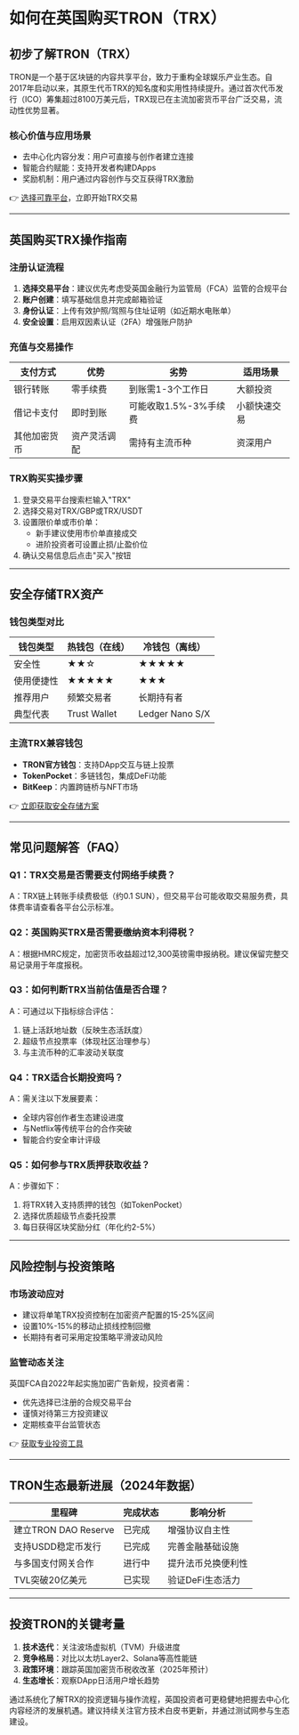 # 如何在英国购买TRON（TRX）

## 初步了解TRON（TRX）
TRON是一个基于区块链的内容共享平台，致力于重构全球娱乐产业生态。自2017年启动以来，其原生代币TRX的知名度和实用性持续提升。通过首次代币发行（ICO）筹集超过8100万美元后，TRX现已在主流加密货币平台广泛交易，流动性优势显著。

### 核心价值与应用场景
- 去中心化内容分发：用户可直接与创作者建立连接
- 智能合约赋能：支持开发者构建DApps
- 奖励机制：用户通过内容创作与交互获得TRX激励

👉 [选择可靠平台](https://bit.ly/okx_welcome)，立即开始TRX交易

---

## 英国购买TRX操作指南

### 注册认证流程
1. **选择交易平台**：建议优先考虑受英国金融行为监管局（FCA）监管的合规平台
2. **账户创建**：填写基础信息并完成邮箱验证
3. **身份认证**：上传有效护照/驾照与住址证明（如近期水电账单）
4. **安全设置**：启用双因素认证（2FA）增强账户防护

### 充值与交易操作
| 支付方式 | 优势 | 劣势 | 适用场景 |
|---------|------|------|---------|
| 银行转账 | 零手续费 | 到账需1-3个工作日 | 大额投资 |
| 借记卡支付 | 即时到账 | 可能收取1.5%-3%手续费 | 小额快速交易 |
| 其他加密货币 | 资产灵活调配 | 需持有主流币种 | 资深用户 |

### TRX购买实操步骤
1. 登录交易平台搜索栏输入"TRX"
2. 选择交易对TRX/GBP或TRX/USDT
3. 设置限价单或市价单：
   - 新手建议使用市价单直接成交
   - 进阶投资者可设置止损/止盈价位
4. 确认交易信息后点击"买入"按钮

---

## 安全存储TRX资产

### 钱包类型对比
| 钱包类型 | 热钱包（在线） | 冷钱包（离线） |
|----------|----------------|----------------|
| 安全性 | ★★☆ | ★★★★★ |
| 使用便捷性 | ★★★★★ | ★★★ |
| 推荐用户 | 频繁交易者 | 长期持有者 |
| 典型代表 | Trust Wallet | Ledger Nano S/X |

### 主流TRX兼容钱包
- **TRON官方钱包**：支持DApp交互与链上投票
- **TokenPocket**：多链钱包，集成DeFi功能
- **BitKeep**：内置跨链桥与NFT市场

👉 [立即获取安全存储方案](https://bit.ly/okx_welcome)

---

## 常见问题解答（FAQ）

### Q1：TRX交易是否需要支付网络手续费？
A：TRX链上转账手续费极低（约0.1 SUN），但交易平台可能收取交易服务费，具体费率请查看各平台公示标准。

### Q2：英国购买TRX是否需要缴纳资本利得税？
A：根据HMRC规定，加密货币收益超过12,300英镑需申报纳税。建议保留完整交易记录用于年度报税。

### Q3：如何判断TRX当前估值是否合理？
A：可通过以下指标综合评估：
1. 链上活跃地址数（反映生态活跃度）
2. 超级节点投票率（体现社区治理参与）
3. 与主流币种的汇率波动关联度

### Q4：TRX适合长期投资吗？
A：需关注以下发展要素：
- 全球内容创作者生态建设进度
- 与Netflix等传统平台的合作突破
- 智能合约安全审计评级

### Q5：如何参与TRX质押获取收益？
A：步骤如下：
1. 将TRX转入支持质押的钱包（如TokenPocket）
2. 选择优质超级节点委托投票
3. 每日获得区块奖励分红（年化约2-5%）

---

## 风险控制与投资策略

### 市场波动应对
- 建议将单笔TRX投资控制在加密资产配置的15-25%区间
- 设置10%-15%的移动止损线控制回撤
- 长期持有者可采用定投策略平滑波动风险

### 监管动态关注
英国FCA自2022年起实施加密广告新规，投资者需：
- 优先选择已注册的合规交易平台
- 谨慎对待第三方投资建议
- 定期核查平台监管状态

👉 [获取专业投资工具](https://bit.ly/okx_welcome)

---

## TRON生态最新进展（2024年数据）

| 里程碑 | 完成状态 | 影响分析 |
|--------|----------|----------|
| 建立TRON DAO Reserve | 已完成 | 增强协议自主性 |
| 支持USDD稳定币发行 | 已完成 | 完善金融基础设施 |
| 与多国支付网关合作 | 进行中 | 提升法币兑换便利性 |
| TVL突破20亿美元 | 已实现 | 验证DeFi生态活力 |

---

## 投资TRON的关键考量
1. **技术迭代**：关注波场虚拟机（TVM）升级进度
2. **竞争格局**：对比以太坊Layer2、Solana等高性能链
3. **政策环境**：跟踪英国加密货币税收改革（2025年预计）
4. **生态增长**：观察DApp日活用户增长趋势

通过系统化了解TRX的投资逻辑与操作流程，英国投资者可更稳健地把握去中心化内容经济的发展机遇。建议持续关注官方技术白皮书更新，并通过测试网参与生态建设。
